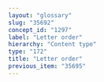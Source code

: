 ```yaml
---
layout: "glossary"
slug: "35692"
concept_id: "1297"
label: "Letter order"
hierarchy: "Content type"
type: "172"
title: "Letter order"
previous_item: "35695"
---
```

